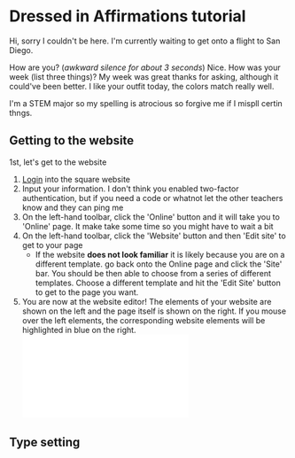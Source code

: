 # Dressed in Affirmations tutorial 

Hi, sorry I couldn't be here. I'm currently waiting to get onto a flight to San Diego.

How are you? (*awkward silence for about 3 seconds*) Nice. How was your week (list three things)? My week was great thanks for asking, although it could've been better. I like your outfit today, the colors match really well.

I'm a STEM major so my spelling is atrocious so forgive me if I mispll certin thngs. 

## Getting to the website
1st, let's get to the website
1. [Login](https://squareup.com/login?lang_code=en-us) into the square website
2. Input your information. I don't think you enabled two-factor authentication, but if you need a code or whatnot let the other teachers know and they can ping me
3. On the left-hand toolbar, click the 'Online' button and it will take you to 'Online' page. It make take some time so you might have to wait a bit
4. On the left-hand toolbar, click the 'Website' button and then 'Edit site' to get to your page 
    - If the website **does not look familiar** it is likely because you are on a different template. go back onto the Online page and click the 'Site' bar. You should be then able to choose from a series of different templates. Choose a different template and hit the 'Edit Site' button to get to the page you want.
5. You are now at the website editor! The elements of your website are shown on the left and the page itself is shown on the right. If you mouse over the left elements, the corresponding website elements will be highlighted in blue on the right. 
![alt_text](/click_website(1).pdf?raw=true)
## Type setting 
